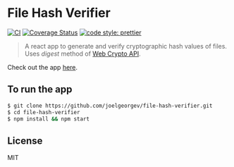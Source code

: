 # File Hash Verifier

[![CI](https://github.com/joelgeorgev/file-hash-verifier/workflows/CI/badge.svg)](https://github.com/joelgeorgev/file-hash-verifier/actions)
[![Coverage Status](https://coveralls.io/repos/github/joelgeorgev/file-hash-verifier/badge.svg?branch=master)](https://coveralls.io/github/joelgeorgev/file-hash-verifier?branch=master)
[![code style: prettier](https://img.shields.io/badge/code_style-prettier-ff69b4.svg?style=flat-square)](https://github.com/prettier/prettier)

> A react app to generate and verify cryptographic hash values of files. Uses _digest_ method of [Web Crypto API](https://www.w3.org/TR/WebCryptoAPI/).

Check out the app [here](https://joelgeorgev.github.io/file-hash-verifier).

## To run the app

```bash
$ git clone https://github.com/joelgeorgev/file-hash-verifier.git
$ cd file-hash-verifier
$ npm install && npm start
```

## License

MIT
